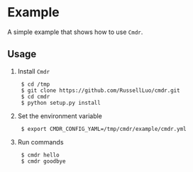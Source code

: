 Example
=======

A simple example that shows how to use `Cmdr`.


Usage
-----

1. Install `Cmdr`

        $ cd /tmp
        $ git clone https://github.com/RussellLuo/cmdr.git
        $ cd cmdr
        $ python setup.py install

2. Set the environment variable

        $ export CMDR_CONFIG_YAML=/tmp/cmdr/example/cmdr.yml

3. Run commands

        $ cmdr hello
        $ cmdr goodbye
